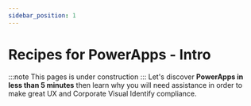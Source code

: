 ```yaml
---
sidebar_position: 1
---
```


# Recipes for PowerApps - Intro
:::note
This pages is under construction
:::
Let's discover **PowerApps in less than 5 minutes** then learn why you will need assistance in order to make great UX and Corporate Visual Identify compliance.
